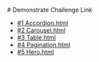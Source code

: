 <p> # Demonstrate Challenge Link 
<ul>
    <li>
        <a href="https://mzughbor.github.io/recovery-p-c01-s06-Components-and-Layout-Patterns/accordion.html"> #1 Accordion.html<a>
    </li>
    <li>
        <a href="https://mzughbor.github.io/recovery-p-c01-s06-Components-and-Layout-Patterns/carousel.html"> #2 Carousel.html<a>
    </li>
    <li>
        <a href="https://mzughbor.github.io/recovery-p-c01-s06-Components-and-Layout-Patterns/table.html"> #3 Table.html<a>
    </li>
    <li>
        <a href="https://mzughbor.github.io/recovery-p-c01-s06-Components-and-Layout-Patterns/pagination.html"> #4 Pagination.html<a>
    </li>
    <li>
        <a href="https://mzughbor.github.io/recovery-p-c01-s06-Components-and-Layout-Patterns/hero.html"> #5 Hero.html<a>
    </li>
</ul>
</p>
